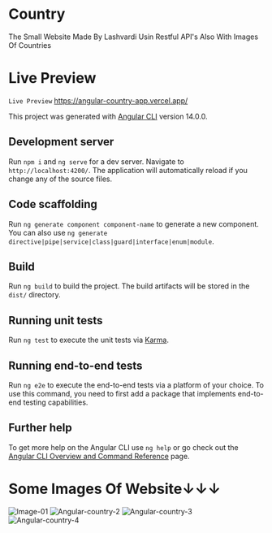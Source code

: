 # Country
The Small Website Made By Lashvardi Usin Restful API's
Also With Images Of Countries
# Live Preview


`Live Preview`
https://angular-country-app.vercel.app/

This project was generated with [Angular CLI](https://github.com/angular/angular-cli) version 14.0.0.

## Development server

Run `npm i` and `ng serve` for a dev server. Navigate to `http://localhost:4200/`. The application will automatically reload if you change any of the source files.

## Code scaffolding

Run `ng generate component component-name` to generate a new component. You can also use `ng generate directive|pipe|service|class|guard|interface|enum|module`.

## Build

Run `ng build` to build the project. The build artifacts will be stored in the `dist/` directory.

## Running unit tests

Run `ng test` to execute the unit tests via [Karma](https://karma-runner.github.io).

## Running end-to-end tests

Run `ng e2e` to execute the end-to-end tests via a platform of your choice. To use this command, you need to first add a package that implements end-to-end testing capabilities.

## Further help

To get more help on the Angular CLI use `ng help` or go check out the [Angular CLI Overview and Command Reference](https://angular.io/cli) page.

<h1>Some Images Of Website↓↓↓</h1>
<img src="https://i.ibb.co/TvwrrZp/Image-01.png" alt="Image-01" border="0" />
<img src="https://i.ibb.co/DtG7hFW/Angular-country-2.png" alt="Angular-country-2" border="0" />
<img src="https://i.ibb.co/C1ss0dH/Angular-country-3.png" alt="Angular-country-3" border="0" />
<img src="https://i.ibb.co/3rZ0Q87/Angular-country-4.png" alt="Angular-country-4" border="0" />

